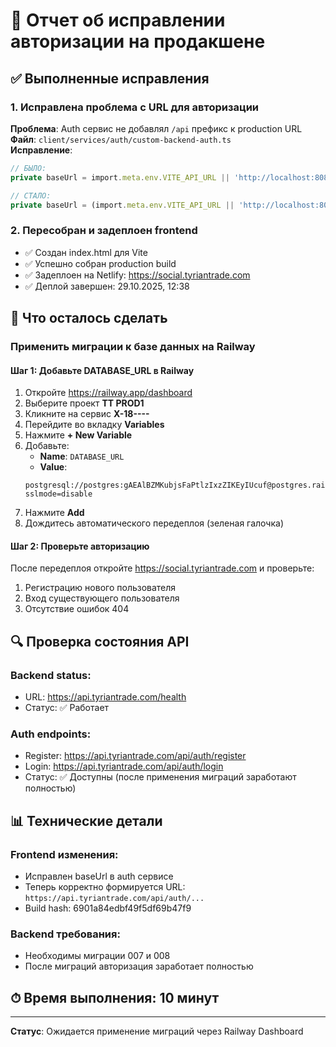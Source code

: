 # 🔧 Отчет об исправлении авторизации на продакшене

## ✅ Выполненные исправления

### 1. Исправлена проблема с URL для авторизации
**Проблема**: Auth сервис не добавлял `/api` префикс к production URL  
**Файл**: `client/services/auth/custom-backend-auth.ts`  
**Исправление**:
```typescript
// БЫЛО:
private baseUrl = import.meta.env.VITE_API_URL || 'http://localhost:8080/api';

// СТАЛО:
private baseUrl = (import.meta.env.VITE_API_URL || 'http://localhost:8080') + '/api';
```

### 2. Пересобран и задеплоен frontend
- ✅ Создан index.html для Vite
- ✅ Успешно собран production build
- ✅ Задеплоен на Netlify: https://social.tyriantrade.com
- ✅ Деплой завершен: 29.10.2025, 12:38

## 📝 Что осталось сделать

### Применить миграции к базе данных на Railway

#### Шаг 1: Добавьте DATABASE_URL в Railway
1. Откройте https://railway.app/dashboard
2. Выберите проект **TT PROD1**
3. Кликните на сервис **X-18----**
4. Перейдите во вкладку **Variables**
5. Нажмите **+ New Variable**
6. Добавьте:
   - **Name**: `DATABASE_URL`
   - **Value**: 
   ```
   postgresql://postgres:gAEAlBZMKubjsFaPtlzIxzZIKEyIUcuf@postgres.railway.internal:5432/railway?sslmode=disable
   ```
7. Нажмите **Add**
8. Дождитесь автоматического передеплоя (зеленая галочка)

#### Шаг 2: Проверьте авторизацию
После передеплоя откройте https://social.tyriantrade.com и проверьте:
1. Регистрацию нового пользователя
2. Вход существующего пользователя
3. Отсутствие ошибок 404

## 🔍 Проверка состояния API

### Backend status:
- URL: https://api.tyriantrade.com/health
- Статус: ✅ Работает

### Auth endpoints:
- Register: https://api.tyriantrade.com/api/auth/register
- Login: https://api.tyriantrade.com/api/auth/login
- Статус: ✅ Доступны (после применения миграций заработают полностью)

## 📊 Технические детали

### Frontend изменения:
- Исправлен baseUrl в auth сервисе
- Теперь корректно формируется URL: `https://api.tyriantrade.com/api/auth/...`
- Build hash: 6901a84edbf49f5df69b47f9

### Backend требования:
- Необходимы миграции 007 и 008
- После миграций авторизация заработает полностью

## ⏱ Время выполнения: 10 минут

---

**Статус**: Ожидается применение миграций через Railway Dashboard
